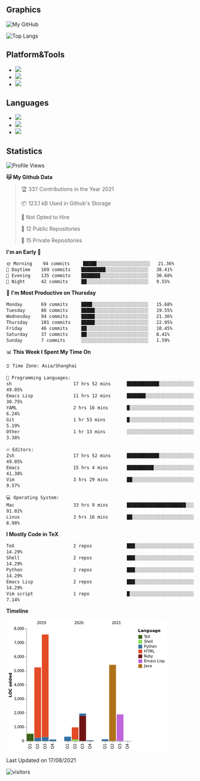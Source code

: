 ## Graphics

![My GitHub](https://github-readme-stats.vercel.app/api?username=SteamedFish&count_private=true&show_icons=true&theme=buefy&include_all_commits=false)

![Top Langs](https://github-readme-stats.vercel.app/api/top-langs/?username=SteamedFish&theme=buefy&hide=ruby&count_private=true&show_icons=true&layout=compact)

## Platform&Tools

* [![](https://img.shields.io/badge/ArchLinux--purple?style=flat-square&logo=ArchLinux)](https://www.archlinux.org/)
* [![](https://img.shields.io/badge/Gentoo-testing-purple?style=flat-square&logo=Gentoo)](https://www.gentoo.org/)
* [![](https://img.shields.io/badge/Doom%20Emacs-28-blue?style=flat-square&logo=Gnu%20emacs&logoColor=white)](https://www.gnu.org/software/emacs/)

## Languages

* [![](https://img.shields.io/badge/-Python-3776AB?style=flat-square&logo=python&logoColor=white)](https://www.python.org/)
* [![](https://img.shields.io/badge/-Bash-00ADD8?style=flat-square&logo=Gnu-bash&logoColor=white)](https://www.gnu.org/software/bash/)
* [![](https://img.shields.io/badge/-Go-00ADD8?style=flat-square&logo=go&logoColor=white)](https://golang.org/)

## Statistics

<!--START_SECTION:waka-->
![Profile Views](http://img.shields.io/badge/Profile%20Views-7-blue)

**🐱 My Github Data** 

> 🏆 337 Contributions in the Year 2021
 > 
> 📦 123.1 kB Used in Github's Storage 
 > 
> 🚫 Not Opted to Hire
 > 
> 📜 12 Public Repositories 
 > 
> 🔑 15 Private Repositories  
 > 
**I'm an Early 🐤** 

```text
🌞 Morning    94 commits     █████░░░░░░░░░░░░░░░░░░░░   21.36% 
🌆 Daytime    169 commits    █████████░░░░░░░░░░░░░░░░   38.41% 
🌃 Evening    135 commits    ███████░░░░░░░░░░░░░░░░░░   30.68% 
🌙 Night      42 commits     ██░░░░░░░░░░░░░░░░░░░░░░░   9.55%

```
📅 **I'm Most Productive on Thursday** 

```text
Monday       69 commits     ████░░░░░░░░░░░░░░░░░░░░░   15.68% 
Tuesday      86 commits     █████░░░░░░░░░░░░░░░░░░░░   19.55% 
Wednesday    94 commits     █████░░░░░░░░░░░░░░░░░░░░   21.36% 
Thursday     101 commits    █████░░░░░░░░░░░░░░░░░░░░   22.95% 
Friday       46 commits     ██░░░░░░░░░░░░░░░░░░░░░░░   10.45% 
Saturday     37 commits     ██░░░░░░░░░░░░░░░░░░░░░░░   8.41% 
Sunday       7 commits      ░░░░░░░░░░░░░░░░░░░░░░░░░   1.59%

```


📊 **This Week I Spent My Time On** 

```text
⌚︎ Time Zone: Asia/Shanghai

💬 Programming Languages: 
sh                       17 hrs 52 mins      ████████████░░░░░░░░░░░░░   49.05% 
Emacs Lisp               11 hrs 12 mins      ███████░░░░░░░░░░░░░░░░░░   30.75% 
YAML                     2 hrs 16 mins       █░░░░░░░░░░░░░░░░░░░░░░░░   6.24% 
Git                      1 hr 53 mins        █░░░░░░░░░░░░░░░░░░░░░░░░   5.19% 
Other                    1 hr 13 mins        ░░░░░░░░░░░░░░░░░░░░░░░░░   3.38%

🔥 Editors: 
Zsh                      17 hrs 52 mins      ████████████░░░░░░░░░░░░░   49.05% 
Emacs                    15 hrs 4 mins       ██████████░░░░░░░░░░░░░░░   41.38% 
Vim                      3 hrs 29 mins       ██░░░░░░░░░░░░░░░░░░░░░░░   9.57%

💻 Operating System: 
Mac                      33 hrs 9 mins       ██████████████████████░░░   91.02% 
Linux                    3 hrs 16 mins       ██░░░░░░░░░░░░░░░░░░░░░░░   8.98%

```

**I Mostly Code in TeX** 

```text
TeX                      2 repos             ███░░░░░░░░░░░░░░░░░░░░░░   14.29% 
Shell                    2 repos             ███░░░░░░░░░░░░░░░░░░░░░░   14.29% 
Python                   2 repos             ███░░░░░░░░░░░░░░░░░░░░░░   14.29% 
Emacs Lisp               2 repos             ███░░░░░░░░░░░░░░░░░░░░░░   14.29% 
Vim script               1 repo              █░░░░░░░░░░░░░░░░░░░░░░░░   7.14%

```


**Timeline**

![Chart not found](https://raw.githubusercontent.com/SteamedFish/SteamedFish/master/charts/bar_graph.png) 


 Last Updated on 17/08/2021
<!--END_SECTION:waka-->

![visitors](https://visitor-badge.laobi.icu/badge?page_id=SteamedFish.SteamedFish)
